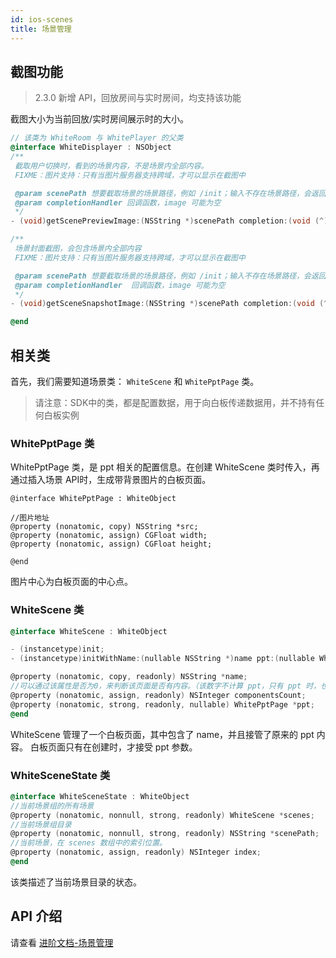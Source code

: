 ```yaml
---
id: ios-scenes
title: 场景管理
---
```


## 截图功能

> 2.3.0 新增 API，回放房间与实时房间，均支持该功能

截图大小为当前回放/实时房间展示时的大小。

```Objective-C
// 该类为 WhiteRoom 与 WhitePlayer 的父类
@interface WhiteDisplayer : NSObject
/**
 截取用户切换时，看到的场景内容，不是场景内全部内容。
 FIXME：图片支持：只有当图片服务器支持跨域，才可以显示在截图中

 @param scenePath 想要截取场景的场景路径，例如 /init；输入不存在场景路径，会返回空白图片
 @param completionHandler 回调函数，image 可能为空
 */
- (void)getScenePreviewImage:(NSString *)scenePath completion:(void (^)(UIImage * _Nullable image))completionHandler;

/**
 场景封面截图，会包含场景内全部内容
 FIXME：图片支持：只有当图片服务器支持跨域，才可以显示在截图中

 @param scenePath 想要截取场景的场景路径，例如 /init；输入不存在场景路径，会返回空白图片
 @param completionHandler  回调函数，image 可能为空
 */
- (void)getSceneSnapshotImage:(NSString *)scenePath completion:(void (^)(UIImage * _Nullable image))completionHandler;

@end
```

## 相关类

首先，我们需要知道场景类： `WhiteScene` 和 `WhitePptPage` 类。

>请注意：SDK中的类，都是配置数据，用于向白板传递数据用，并不持有任何白板实例

### WhitePptPage 类

WhitePptPage 类，是 ppt 相关的配置信息。在创建 WhiteScene 类时传入，再通过插入场景 API时，生成带背景图片的白板页面。

```
@interface WhitePptPage : WhiteObject

//图片地址
@property (nonatomic, copy) NSString *src;
@property (nonatomic, assign) CGFloat width;
@property (nonatomic, assign) CGFloat height;

@end
```

图片中心为白板页面的中心点。

### WhiteScene 类

```Objective-C
@interface WhiteScene : WhiteObject

- (instancetype)init;
- (instancetype)initWithName:(nullable NSString *)name ppt:(nullable WhitePptPage *)ppt;

@property (nonatomic, copy, readonly) NSString *name;
//可以通过该属性是否为0，来判断该页面是否有内容。（该数字不计算 ppt，只有 ppt 时，也是0）。
@property (nonatomic, assign, readonly) NSInteger componentsCount;
@property (nonatomic, strong, readonly, nullable) WhitePptPage *ppt;
@end
```

WhiteScene 管理了一个白板页面，其中包含了 name，并且接管了原来的 ppt 内容。
白板页面只有在创建时，才接受 ppt 参数。

### WhiteSceneState 类

```Objective-C
@interface WhiteSceneState : WhiteObject
//当前场景组的所有场景
@property (nonatomic, nonnull, strong, readonly) WhiteScene *scenes;
//当前场景组目录
@property (nonatomic, nonnull, strong, readonly) NSString *scenePath;
//当前场景，在 scenes 数组中的索引位置。
@property (nonatomic, assign, readonly) NSInteger index;
@end
```

该类描述了当前场景目录的状态。

## API 介绍

请查看 [进阶文档-场景管理](/docs/advance/advance-scenes?platform=ios)